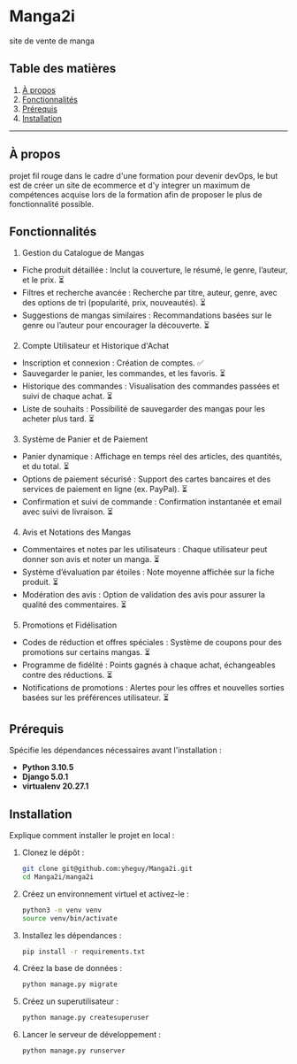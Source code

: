 # Manga2i



site de vente de manga

## Table des matières

1. [À propos](#à-propos)
2. [Fonctionnalités](#fonctionnalités)
3. [Prérequis](#prérequis)
4. [Installation](#installation)

---

## À propos

projet fil rouge dans le cadre d'une formation pour devenir devOps, le but est de créer un site de ecommerce et d'y integrer un maximum de compétences acquise lors de la formation afin de proposer le plus de fonctionnalité possible.

## Fonctionnalités

1. Gestion du Catalogue de Mangas
- Fiche produit détaillée : Inclut la couverture, le résumé, le genre, l’auteur, et le prix. :hourglass_flowing_sand:
- Filtres et recherche avancée : Recherche par titre, auteur, genre, avec des options de tri (popularité, prix, nouveautés). :hourglass_flowing_sand:
- Suggestions de mangas similaires : Recommandations basées sur le genre ou l’auteur pour encourager la découverte. :hourglass_flowing_sand:

2. Compte Utilisateur et Historique d'Achat
- Inscription et connexion : Création de comptes. :white_check_mark:
- Sauvegarder le panier, les commandes, et les favoris. :hourglass_flowing_sand:
- Historique des commandes : Visualisation des commandes passées et suivi de chaque achat. :hourglass_flowing_sand:
- Liste de souhaits : Possibilité de sauvegarder des mangas pour les acheter plus tard. :hourglass_flowing_sand:

3. Système de Panier et de Paiement
- Panier dynamique : Affichage en temps réel des articles, des quantités, et du total. :hourglass_flowing_sand:
- Options de paiement sécurisé : Support des cartes bancaires et des services de paiement en ligne (ex. PayPal). :hourglass_flowing_sand:
- Confirmation et suivi de commande : Confirmation instantanée et email avec suivi de livraison. :hourglass_flowing_sand:

4. Avis et Notations des Mangas
- Commentaires et notes par les utilisateurs : Chaque utilisateur peut donner son avis et noter un manga. :hourglass_flowing_sand:
- Système d’évaluation par étoiles : Note moyenne affichée sur la fiche produit. :hourglass_flowing_sand:
- Modération des avis : Option de validation des avis pour assurer la qualité des commentaires. :hourglass_flowing_sand:

5. Promotions et Fidélisation
- Codes de réduction et offres spéciales : Système de coupons pour des promotions sur certains mangas. :hourglass_flowing_sand:
- Programme de fidélité : Points gagnés à chaque achat, échangeables contre des réductions. :hourglass_flowing_sand:
- Notifications de promotions : Alertes pour les offres et nouvelles sorties basées sur les préférences utilisateur. :hourglass_flowing_sand:

## Prérequis

Spécifie les dépendances nécessaires avant l'installation :

- **Python 3.10.5**
- **Django 5.0.1**
- **virtualenv 20.27.1**

## Installation

Explique comment installer le projet en local :

1. Clonez le dépôt :

   ```bash
   git clone git@github.com:yheguy/Manga2i.git
   cd Manga2i/manga2i
   ```

2. Créez un environnement virtuel et activez-le :

   ```bash
   python3 -m venv venv
   source venv/bin/activate
   ```

3. Installez les dépendances :

   ```bash
   pip install -r requirements.txt
   ```

4. Créez la base de données :

   ```bash
   python manage.py migrate
   ```

5. Créez un superutilisateur :

   ```bash
   python manage.py createsuperuser
   ```

6. Lancer le serveur de développement :

   ```bash
   python manage.py runserver
   ```